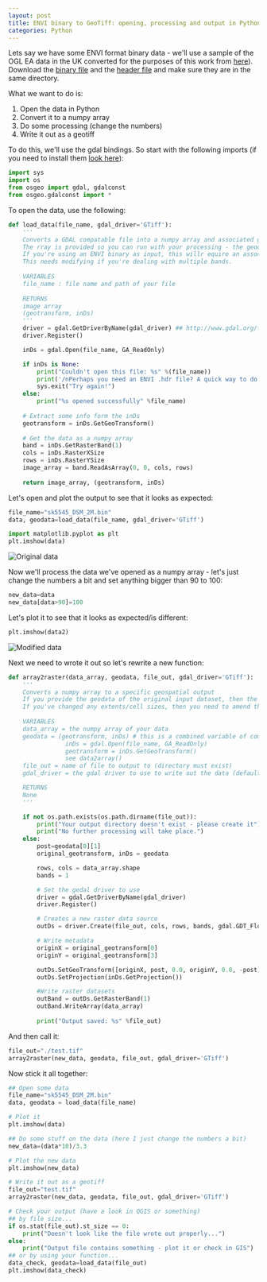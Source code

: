 ```yaml
---
layout: post
title: ENVI binary to GeoTiff: opening, processing and output in Python
categories: Python
---
```


Lets say we have some ENVI format binary data - we'll use a sample of the OGL EA data in the UK converted for the purposes of this work from [here](https://environment.data.gov.uk/ds/survey/#/survey?grid=SK54)). Download the [binary file](/images/bin_data/sk5545_DSM_2M.bin) and the [header file](/images/bin_data/sk5545_DSM_2M.hdr) and make sure they are in the same directory.

What we want to do is:

1. Open the data in Python
2. Convert it to a numpy array
3. Do some processing (change the numbers)
4. Write it out as a geotiff

To do this, we'll use the gdal bindings. So start with the following imports (if you need to install them [look here](https://pypi.org/project/GDAL/)):

```python
import sys
import os
from osgeo import gdal, gdalconst 
from osgeo.gdalconst import * 
```

To open the data, use the following:

```python
def load_data(file_name, gdal_driver='GTiff'):
	'''
	Converts a GDAL compatable file into a numpy array and associated geodata.
	The rray is provided so you can run with your processing - the geodata consists of the geotransform and gdal dataset object
	If you're using an ENVI binary as input, this willr equire an associated .hdr file otherwise this will fail.
	This needs modifying if you're dealing with multiple bands.
	
	VARIABLES
	file_name : file name and path of your file
	
	RETURNS
	image array
	(geotransform, inDs)
	'''
	driver = gdal.GetDriverByName(gdal_driver) ## http://www.gdal.org/formats_list.html
	driver.Register()

	inDs = gdal.Open(file_name, GA_ReadOnly)

	if inDs is None:
		print("Couldn't open this file: %s" %(file_name))
		print('/nPerhaps you need an ENVI .hdr file? A quick way to do this is to just open the binary up in ENVI and one will be created for you.')
		sys.exit("Try again!")
	else:
		print("%s opened successfully" %file_name)
		
	# Extract some info form the inDs 		
	geotransform = inDs.GetGeoTransform()
		
	# Get the data as a numpy array
	band = inDs.GetRasterBand(1)
	cols = inDs.RasterXSize
	rows = inDs.RasterYSize
	image_array = band.ReadAsArray(0, 0, cols, rows)
	
	return image_array, (geotransform, inDs)
```

Let's open and plot the output to see that it looks as expected:

```python
file_name="sk5545_DSM_2M.bin"
data, geodata=load_data(file_name, gdal_driver='GTiff')

import matplotlib.pyplot as plt
plt.imshow(data)
```

![Original data]({{site.baseurl}}/images/bin_data/original_data.png "The data looks as expected :)")

Now we'll process the data we've opened as a numpy array - let's just change the numbers a bit and set anything bigger than 90 to 100:

```python
new_data=data
new_data[data>90]=100
```

Let's plot it to see that it looks as expected/is different:

```python
plt.imshow(data2)
```

![Modified data]({{site.baseurl}}/images/bin_data/modified_data.png "The modified EA data looks as expected :)")

Next we need to wrote it out so let's rewrite a new function:

```python
def array2raster(data_array, geodata, file_out, gdal_driver='GTiff'):
	'''
	Converts a numpy array to a specific geospatial output
	If you provide the geodata of the original input dataset, then the output array will match this exactly.
	If you've changed any extents/cell sizes, then you need to amend the geodata variable contents (see below)
	
	VARIABLES
	data_array = the numpy array of your data
	geodata = (geotransform, inDs) # this is a combined variable of components when you opened the dataset
				inDs = gdal.Open(file_name, GA_ReadOnly)
				geotransform = inDs.GetGeoTransform()
				see data2array()
	file_out = name of file to output to (directory must exist)
	gdal_driver = the gdal driver to use to write out the data (default is geotif) - see: http://www.gdal.org/formats_list.html

	RETURNS
	None
	'''

	if not os.path.exists(os.path.dirname(file_out)):
		print("Your output directory doesn't exist - please create it")
		print("No further processing will take place.")
	else:
		post=geodata[0][1]
		original_geotransform, inDs = geodata

		rows, cols = data_array.shape
		bands = 1

		# Set the gedal driver to use
		driver = gdal.GetDriverByName(gdal_driver) 
		driver.Register()

		# Creates a new raster data source
		outDs = driver.Create(file_out, cols, rows, bands, gdal.GDT_Float32)

		# Write metadata
		originX = original_geotransform[0]
		originY = original_geotransform[3]

		outDs.SetGeoTransform([originX, post, 0.0, originY, 0.0, -post])
		outDs.SetProjection(inDs.GetProjection())

		#Write raster datasets
		outBand = outDs.GetRasterBand(1)
		outBand.WriteArray(data_array)
			
		print("Output saved: %s" %file_out)
```
And then call it:

```python
file_out="./test.tif"
array2raster(new_data, geodata, file_out, gdal_driver='GTiff')
```

Now stick it all together:

```python
## Open some data
file_name="sk5545_DSM_2M.bin"
data, geodata = load_data(file_name)

# Plot it
plt.imshow(data)

## Do some stuff on the data (here I just change the numbers a bit)
new_data=(data*10)/3.3

# Plot the new data
plt.imshow(new_data)

# Write it out as a geotiff
file_out="test.tif"
array2raster(new_data, geodata, file_out, gdal_driver='GTiff')

# Check your output (have a look in QGIS or something)
## by file size...
if os.stat(file_out).st_size == 0:
	print("Doesn't look like the file wrote out properly...")
else:
	print("Output file contains something - plot it or check in GIS")	
## or by using your function...
data_check, geodata=load_data(file_out)
plt.imshow(data_check)

```